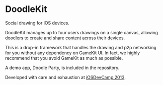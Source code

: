 DoodleKit
=========

Social drawing for iOS devices.

DoodleKit manages up to four users drawings on a single canvas, allowing doodlers to create and share content across their devices.

This is a drop-in framework that handles the drawing and p2p networking for you without any dependency on GameKit UI. In fact, we highly recommend that you avoid GameKit as much as possible.

A demo app, Doodle Party, is included in the repository.

Developed with care and exhaustion at [iOSDevCamp 2013](http://iosdevcamp.org "iOSDevCamp").